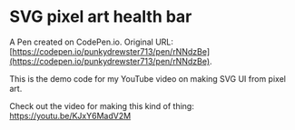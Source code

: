 # SVG pixel art health bar

A Pen created on CodePen.io. Original URL: [https://codepen.io/punkydrewster713/pen/rNNdzBe](https://codepen.io/punkydrewster713/pen/rNNdzBe).

This is the demo code for my YouTube video on making SVG UI from pixel art.

Check out the video for making this kind of thing:
https://youtu.be/KJxY6MadV2M
